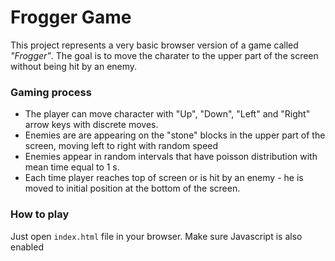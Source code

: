 Frogger Game
===============================

This project represents a very basic browser version of a game called _"Frogger"_. The goal is to move the charater to the upper part of the screen without being hit by an enemy.

### Gaming process

* The player can move character with "Up", "Down", "Left" and "Right" arrow keys with discrete moves.
* Enemies are are appearing on the "stone" blocks in the upper part of the screen, moving left to right with random speed
* Enemies appear in random intervals that have poisson distribution with mean time equal to 1 s.
* Each time player reaches top of screen or is hit by an enemy - he is moved to initial position at the bottom of the screen.

### How to play

Just open `index.html` file in your browser. Make sure Javascript is also enabled